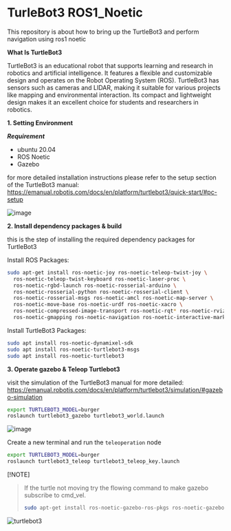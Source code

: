 # TurleBot3 ROS1_Noetic

This repository is about how to bring up the TurtleBot3 and perform navigation using ros1 noetic

**What Is TurtleBot3**

TurtleBot3 is an educational robot that supports learning and research in robotics and artificial intelligence. It features a flexible and customizable design and operates on the Robot Operating System (ROS). TurtleBot3 has sensors such as cameras and LIDAR, making it suitable for various projects like mapping and environmental interaction. Its compact and lightweight design makes it an excellent choice for students and researchers in robotics.
 
**1. Setting Environment**

***Requirement***
- ubuntu 20.04
- ROS Noetic
- Gazebo
  
for more detailed installation instructions please refer to the setup section of the TurtleBot3 manual: https://emanual.robotis.com/docs/en/platform/turtlebot3/quick-start/#pc-setup

![image](https://github.com/user-attachments/assets/41d313c3-f765-4447-bef4-559f8f56c538)

**2. Install dependency packages & build**

this is the step of installing the required dependency packages for TurtleBot3

Install ROS Packages:

```bash
sudo apt-get install ros-noetic-joy ros-noetic-teleop-twist-joy \
  ros-noetic-teleop-twist-keyboard ros-noetic-laser-proc \
  ros-noetic-rgbd-launch ros-noetic-rosserial-arduino \
  ros-noetic-rosserial-python ros-noetic-rosserial-client \
  ros-noetic-rosserial-msgs ros-noetic-amcl ros-noetic-map-server \
  ros-noetic-move-base ros-noetic-urdf ros-noetic-xacro \
  ros-noetic-compressed-image-transport ros-noetic-rqt* ros-noetic-rviz \
  ros-noetic-gmapping ros-noetic-navigation ros-noetic-interactive-markers
```

Install TurtleBot3 Packages:

```bash
sudo apt install ros-noetic-dynamixel-sdk
sudo apt install ros-noetic-turtlebot3-msgs
sudo apt install ros-noetic-turtlebot3
```
**3. Operate gazebo & Teleop Turtlebot3**

visit the simulation of the TurtleBot3 manual for more detailed: https://emanual.robotis.com/docs/en/platform/turtlebot3/simulation/#gazebo-simulation

```bash
export TURTLEBOT3_MODEL=burger
roslaunch turtlebot3_gazebo turtlebot3_world.launch
```

![image](https://github.com/user-attachments/assets/3e15cbe1-8f84-4f52-99b7-59d55b4ea484)

Create a new terminal and run the ``teleoperation`` node

```bash
export TURTLEBOT3_MODEL=burger
roslaunch turtlebot3_teleop turtlebot3_teleop_key.launch
```
[!NOTE]
> If the turtle not moving try the flowing command to make gazebo subscribe to cmd_vel.
> ```bash
> sudo apt-get install ros-noetic-gazebo-ros-pkgs ros-noetic-gazebo-ros-control
> ```
![turtlebot3](https://github.com/user-attachments/assets/25b82d4d-6df3-4fcb-81bc-1e9860d5e775)
